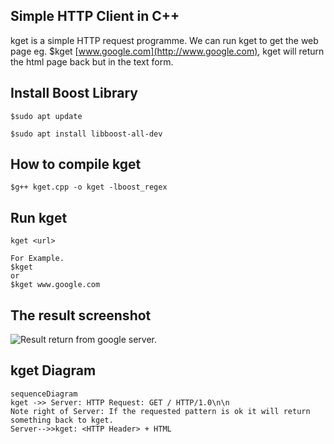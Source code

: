 ## Simple HTTP Client in C++
kget is a simple HTTP request programme. We can run kget <url> to get the web page eg. $kget [www.google.com](http://www.google.com), kget will return the html page back but in the text form.

## Install Boost Library
  
    $sudo apt update

    $sudo apt install libboost-all-dev



## **How to compile kget**

    $g++ kget.cpp -o kget -lboost_regex

## Run kget

    kget <url>
    
    For Example.
    $kget
    or
    $kget www.google.com

## The result screenshot
![Result return from google server.](https://github.com/kpalaw/kget/assets/16006116/b0be8b40-dd91-4a1a-8139-4fd6bce8afd9)


## kget Diagram

```mermaid
sequenceDiagram
kget ->> Server: HTTP Request: GET / HTTP/1.0\n\n
Note right of Server: If the requested pattern is ok it will return something back to kget.
Server-->>kget: <HTTP Header> + HTML 
```


